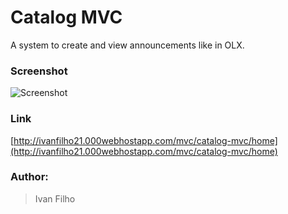 # Catalog MVC

A system to create and view announcements like in OLX.

### Screenshot
![Screenshot](https://i.postimg.cc/wxGZnxMn/Screenshot-from-2019-04-09-14-35-33.png)

### Link
[http://ivanfilho21.000webhostapp.com/mvc/catalog-mvc/home](http://ivanfilho21.000webhostapp.com/mvc/catalog-mvc/home)

### Author:
>Ivan Filho

